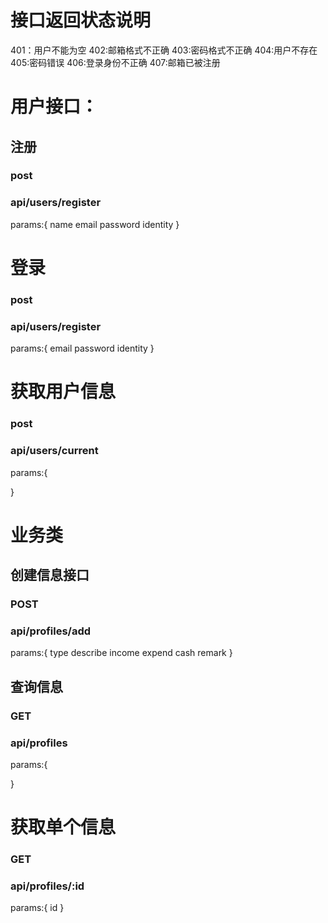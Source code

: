 # 接口返回状态说明
401：用户不能为空
402:邮箱格式不正确
403:密码格式不正确
404:用户不存在
405:密码错误
406:登录身份不正确
407:邮箱已被注册



# 用户接口：
## 注册
### post
### api/users/register
params:{
name
email
password
identity
}

# 登录
### post
### api/users/register
params:{
email
password
identity
}
# 获取用户信息

### post
### api/users/current
params:{

}

# 业务类

## 创建信息接口

### POST 
### api/profiles/add

params:{
  type
  describe
  income
  expend
  cash
  remark
}
## 查询信息

### GET 
### api/profiles
params:{

}


# 获取单个信息
### GET 
### api/profiles/:id
params:{
  id
}

